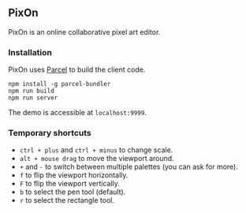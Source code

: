 ## PixOn

PixOn is an online collaborative pixel art editor.

### Installation

PixOn uses [Parcel](https://parceljs.org) to build the client code.

```
npm install -g parcel-bundler
npm run build
npm run server
```

The demo is accessible at `localhost:9999`.

### Temporary shortcuts

- `ctrl + plus` and `ctrl + minus` to change scale.
- `alt + mouse drag` to move the viewport around.
- `+` and `-` to switch between multiple palettes (you can ask for more).
- `f` to flip the viewport horizontally.
- `F` to flip the viewport vertically.
- `b` to select the pen tool (default).
- `r` to select the rectangle tool.
